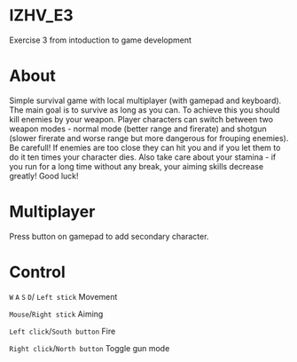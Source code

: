 # IZHV_E3
Exercise 3 from intoduction to game development

# About
Simple survival game with local multiplayer (with gamepad and keyboard). The main goal is to survive as long as you can. 
To achieve this you should kill enemies by your weapon. Player characters can switch between two weapon modes - normal mode (better range and firerate) and shotgun (slower firerate and worse range but more dangerous for frouping enemies).
Be carefull! If enemies are too close they can hit you and if you let them to do it ten times your character dies.
Also take care about your stamina - if you run for a long time without any break, your aiming skills decrease greatly!
Good luck!

# Multiplayer
Press button on gamepad to add secondary character.

# Control
`W` `A` `S` `D`/ `Left stick` Movement 

`Mouse`/`Right stick` Aiming

`Left click`/`South button` Fire

`Right click`/`North button` Toggle gun mode
